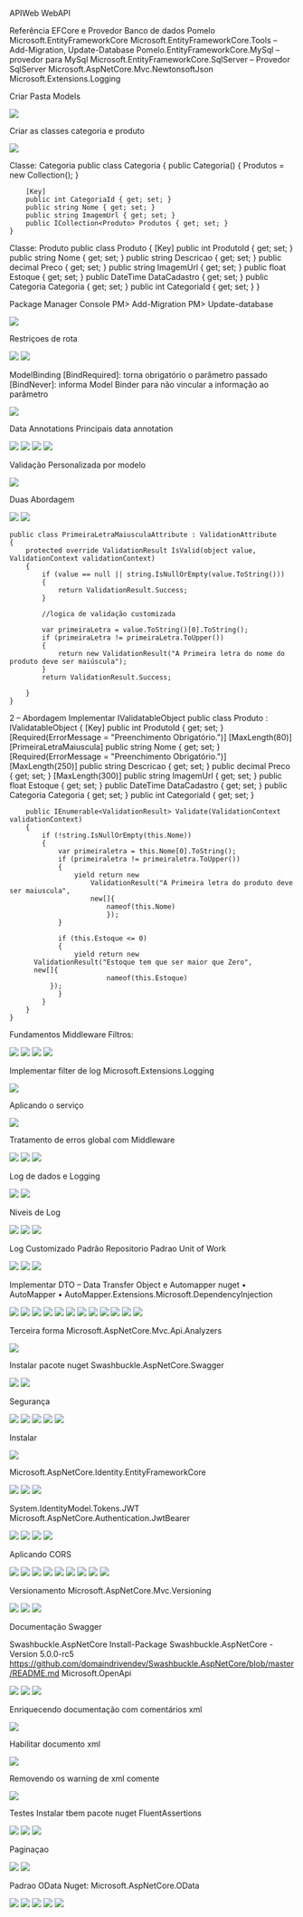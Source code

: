 APIWeb
WebAPI

Referência EFCore e Provedor Banco de dados Pomelo
Microsoft.EntityFrameworkCore
Microsoft.EntityFrameworkCore.Tools – Add-Migration, Update-Database
Pomelo.EntityFrameworkCore.MySql – provedor para MySql
Microsoft.EntityFrameworkCore.SqlServer – Provedor SqlServer
Microsoft.AspNetCore.Mvc.NewtonsoftJson
Microsoft.Extensions.Logging


Criar Pasta Models

<img src=img/fig-pasta-models.png>

Criar as classes categoria e produto
 
 <img src=img/fig-02.png>
 
Classe: Categoria
    public class Categoria
    {
        public Categoria()
        {
            Produtos = new Collection<Produto>();
        }

        [Key]
        public int CategoriaId { get; set; }
        public string Nome { get; set; }
        public string ImagemUrl { get; set; }
        public ICollection<Produto> Produtos { get; set; }
    }

Classe: Produto
    public class Produto
    {
        [Key]
        public int ProdutoId { get; set; }
        public string Nome { get; set; }
        public string Descricao { get; set; }
        public decimal Preco { get; set; }
        public string ImagemUrl { get; set; }
        public float Estoque { get; set; }
        public DateTime DataCadastro { get; set; }
        public Categoria Categoria { get; set; }
        public int CategoriaId { get; set; }
    }

Package Manager Console
PM> Add-Migration
PM> Update-database

<img src=img/03.png>
 
Restriçoes de rota
 
<img src=img/04.png>

<img src=img/05.png>
 
ModelBinding
[BindRequired]: torna obrigatório o parâmetro passado
[BindNever]: informa Model Binder para não vincular a informação ao parâmetro
 
<img src=img/06.png>
 
 
Data Annotations
Principais data annotation
 
<img src=img/07.png> 

<img src=img/08.png>

<img src=img/09.png>

<img src=img/10.png>
 
Validação Personalizada por modelo

<img src=img/11.png>


Duas Abordagem

<img src=img/12.png>

<img src=img/13.png>
 
    public class PrimeiraLetraMaiusculaAttribute : ValidationAttribute
    {
        protected override ValidationResult IsValid(object value, ValidationContext validationContext)
        {
            if (value == null || string.IsNullOrEmpty(value.ToString()))
            {
                return ValidationResult.Success;
            }

            //logica de validação customizada

            var primeiraLetra = value.ToString()[0].ToString();
            if (primeiraLetra != primeiraLetra.ToUpper())
            {
                return new ValidationResult("A Primeira letra do nome do produto deve ser maiúscula");
            }
            return ValidationResult.Success;

        }
    }
2 – Abordagem Implementar IValidatableObject 
public class Produto : IValidatableObject
    {
        [Key]
        public int ProdutoId { get; set; }
        [Required(ErrorMessage = "Preenchimento Obrigatório.")]
        [MaxLength(80)]
        [PrimeiraLetraMaiuscula]
        public string Nome { get; set; }
        [Required(ErrorMessage = "Preenchimento Obrigatório.")]
        [MaxLength(250)]
        public string Descricao { get; set; }
        public decimal Preco { get; set; }
        [MaxLength(300)]
        public string ImagemUrl { get; set; }
        public float Estoque { get; set; }
        public DateTime DataCadastro { get; set; }
        public Categoria Categoria { get; set; }
        public int CategoriaId { get; set; }

        public IEnumerable<ValidationResult> Validate(ValidationContext validationContext)
        {
            if (!string.IsNullOrEmpty(this.Nome))
            {
                var primeiraletra = this.Nome[0].ToString();
                if (primeiraletra != primeiraletra.ToUpper())
                {
                    yield return new
                        ValidationResult("A Primeira letra do produto deve ser maiuscula",
                        new[]{
                            nameof(this.Nome)
                            });
                }

                if (this.Estoque <= 0)
                {
                    yield return new
          ValidationResult("Estoque tem que ser maior que Zero",
          new[]{
                            nameof(this.Estoque)
              });
                }
            }
        }
    }

Fundamentos Middleware
Filtros:
 
<img src=img/14.png>
 
<img src=img/15.png>
 
<img src=img/16.png>

<img src=img/17.png>
 

Implementar filter de log
Microsoft.Extensions.Logging

<img src=img/18.png>
 
Aplicando o serviço

<img src=img/19.png>

Tratamento de erros global com Middleware
 
<img src=img/20.png>

<img src=img/21.png>

<img src=img/22.png>


Log de dados e Logging

<img src=img/23.png>

<img src=img/24.png>


Niveis de Log

<img src=img/25.png>

<img src=img/26.png>
 
<img src=img/27.png> 

Log Customizado
Padrão Repositorio
Padrao Unit of Work

<img src=img/28.png>
 
<img src=img/29.png>

<img src=img/30.png>

Implementar DTO – Data Transfer Object e Automapper
nuget
•	AutoMapper
•	AutoMapper.Extensions.Microsoft.DependencyInjection
            

<img src=img/31.png>

<img src=img/32.png>

<img src=img/33.png>

<img src=img/34.png>

<img src=img/35.png>

<img src=img/36.png>

<img src=img/37.png>

<img src=img/38.png>

<img src=img/39.png>

<img src=img/40.png>

<img src=img/41.png>

<img src=img/42.png>

Terceira forma
Microsoft.AspNetCore.Mvc.Api.Analyzers
 
<img src=img/43.png>

Instalar pacote nuget
Swashbuckle.AspNetCore.Swagger

<img src=img/44.png>

<img src=img/45.png>

Segurança
 
<img src=img/46.png>

<img src=img/47.png>

<img src=img/48.png>

<img src=img/49.png>

<img src=img/50.png> 

Instalar

<img src=img/51.png>

Microsoft.AspNetCore.Identity.EntityFrameworkCore
 
<img src=img/52.png>

<img src=img/53.png>
 
<img src=img/54.png>

System.IdentityModel.Tokens.JWT
Microsoft.AspNetCore.Authentication.JwtBearer

<img src=img/55.png>

<img src=img/56.png>

<img src=img/57.png>

<img src=img/58.png>
 
Aplicando CORS

<img src=img/59.png>

<img src=img/60.png>

<img src=img/61.png>

<img src=img/62.png>

<img src=img/63.png>

<img src=img/64.png>

<img src=img/65.png>

<img src=img/66.png>
   
<img src=img/67.png> 

Versionamento
Microsoft.AspNetCore.Mvc.Versioning

<img src=img/68.png>

<img src=img/69.png>

<img src=img/70.png>

Documentação Swagger

Swashbuckle.AspNetCore
Install-Package Swashbuckle.AspNetCore -Version 5.0.0-rc5
https://github.com/domaindrivendev/Swashbuckle.AspNetCore/blob/master/README.md
Microsoft.OpenApi

<img src=img/71.png>

<img src=img/72.png>
 
<img src=img/73.png> 

Enriquecendo documentação com comentários xml

<img src=img/74.png>

Habilitar documento xml

<img src=img/75.png>


Removendo os warning de xml comente

<img src=img/76.png>

 
Testes
Instalar tbem pacote nuget
FluentAssertions



<img src=img/77.png>

<img src=img/78.png>

<img src=img/79.png> 

Paginaçao

<img src=img/80.png>

<img src=img/81.png>

Padrao OData
Nuget: Microsoft.AspNetCore.OData
  
<img src=img/82.png>

<img src=img/83.png>

<img src=img/84.png>

<img src=img/85.png>

<img src=img/86.png>
